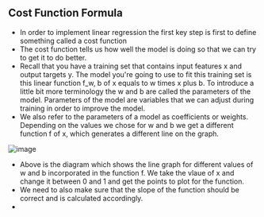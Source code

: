 ## Cost Function Formula

- In order to implement linear regression the first key step is first to define something called a cost function
- The cost function tells us how well the model is doing so that we can try to get it to do better.
- Recall that you have a training set that contains input features x and output targets y. The model you're going to use to fit this training set is this linear function f_w, b of x equals to w times x plus b. To introduce a little bit more terminology the w and b are called the parameters of the model. Parameters of the model are variables that we can adjust during training in order to improve the model.
- We also refer to the parameters of a model as coefficients or weights. Depending on the values we chose for w and b we get a different function f of x, which generates a different line on the graph.

![image](https://github.com/user-attachments/assets/392fc83b-5850-49be-bae7-6e534794f751)

- Above is the diagram which shows the line graph for different values of w and b incorporated in the function f. We take the vlaue of x and change it between 0 and 1 and get the points to plot for the function.
- We need to also make sure that the slope of the function should be correct and is calculated accordingly.
- 

